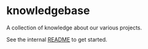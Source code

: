 # knowledgebase

A collection of knowledge about our various projects.

See the internal [README](knowledgebase/README.md) to get started.

